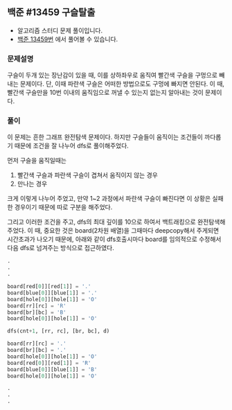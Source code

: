 ## 백준 #13459 구슬탈출

- 알고리즘 스터디 문제 풀이입니다.
- [백준 13459번](https://www.acmicpc.net/problem/13459) 에서 풀어볼 수 있습니다.

### 문제설명

구슬이 두개 있는 장난감이 있을 때, 이를 상하좌우로 움직여 빨간색 구슬을 구멍으로 빼내는 문제이다. 단, 이때 파란색 구슬은 어떠한 방법으로도 구멍에 빠지면 안된다. 이 때, 빨간색 구슬만을 10번 이내의 움직임으로 꺼낼 수 있는지 없는지 알아내는 것이 문제이다.

### 풀이

이 문제는 흔한 그래프 완전탐색 문제이다. 하지만 구슬들이 움직이는 조건들이 까다롭기 때문에 조건을 잘 나누어 dfs로 풀이해주었다.

먼저 구슬을 움직일때는

1. 빨간색 구슬과 파란색 구슬이 겹쳐서 움직이지 않는 경우
2. 만나는 경우

크게 이렇게 나누어 주었고, 만약 1~2 과정에서 파란색 구슬이 빠진다면 이 상황은 실패한 경우이기 때문에 따로 구분을 해주었다.

그리고 이러한 조건을 주고, dfs의 최대 깊이를 10으로 하여서 백트래킹으로 완전탐색해주었다. 이 때, 중요한 것은 board(2차원 배열)을 그때마다 deepcopy해서 주게되면 시간초과가 나오기 때문에, 아래와 같이 dfs호출시마다 board를 임의적으로 수정해서 다음 dfs로 넘겨주는 방식으로 접근하였다.

```python
.
.
.

board[red[0]][red[1]] = '.'
board[blue[0]][blue[1]] = '.'
board[hole[0]][hole[1]] = 'O'
board[rr][rc] = 'R'
board[br][bc] = 'B'
board[hole[0]][hole[1]] = 'O'

dfs(cnt+1, [rr, rc], [br, bc], d)

board[rr][rc] = '.'
board[br][bc] = '.'
board[hole[0]][hole[1]] = 'O'
board[red[0]][red[1]] = 'R'
board[blue[0]][blue[1]] = 'B'
board[hole[0]][hole[1]] = 'O'

.
.
.
```
